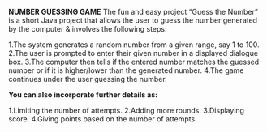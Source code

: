 **NUMBER GUESSING GAME**
The fun and easy project “Guess the Number” is a short Java project that allows the user to guess the number generated by the computer & involves the following steps:

1.The system generates a random number from a given range, say 1 to 100.
2.The user is prompted to enter their given number in a displayed dialogue box.
3.The computer then tells if the entered number matches the guessed number or if it is higher/lower than the generated number.
4.The game continues under the user guessing the number.

__You can also incorporate further details as:__

1.Limiting the number of attempts.
2.Adding more rounds.
3.Displaying score.
4.Giving points based on the number of attempts.
